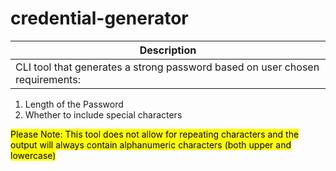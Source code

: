 # credential-generator

| Description                                                                  |
| ---------------------------------------------------------------------------- |
| CLI tool that generates a strong password based on user chosen requirements: |

1. Length of the Password
2. Whether to include special characters

<mark>
Please Note: This tool does not allow for repeating characters and the output will always contain alphanumeric characters (both upper and lowercase)
</mark>
